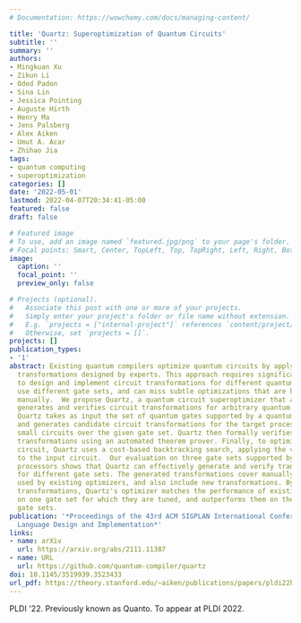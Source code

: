 ```yaml
---
# Documentation: https://wowchemy.com/docs/managing-content/

title: 'Quartz: Superoptimization of Quantum Circuits'
subtitle: ''
summary: ''
authors:
- Mingkuan Xu
- Zikun Li
- Oded Padon
- Sina Lin
- Jessica Pointing
- Auguste Hirth
- Henry Ma
- Jens Palsberg
- Alex Aiken
- Umut A. Acar
- Zhihao Jia
tags:
- quantum computing
- superoptimization
categories: []
date: '2022-05-01'
lastmod: 2022-04-07T20:34:41-05:00
featured: false
draft: false

# Featured image
# To use, add an image named `featured.jpg/png` to your page's folder.
# Focal points: Smart, Center, TopLeft, Top, TopRight, Left, Right, BottomLeft, Bottom, BottomRight.
image:
  caption: ''
  focal_point: ''
  preview_only: false

# Projects (optional).
#   Associate this post with one or more of your projects.
#   Simply enter your project's folder or file name without extension.
#   E.g. `projects = ["internal-project"]` references `content/project/deep-learning/index.md`.
#   Otherwise, set `projects = []`.
projects: []
publication_types:
- '1'
abstract: Existing quantum compilers optimize quantum circuits by applying circuit
  transformations designed by experts. This approach requires significant manual effort
  to design and implement circuit transformations for different quantum devices, which
  use different gate sets, and can miss subtle optimizations that are hard to find
  manually.  We propose Quartz, a quantum circuit superoptimizer that automatically
  generates and verifies circuit transformations for arbitrary quantum gate sets.
  Quartz takes as input the set of quantum gates supported by a quantum processor
  and generates candidate circuit transformations for the target processor by enumerating
  small circuits over the given gate set. Quartz then formally verifies the candidate
  transformations using an automated theorem prover. Finally, to optimize a quantum
  circuit, Quartz uses a cost-based backtracking search, applying the verified transformations
  to the input circuit.  Our evaluation on three gate sets supported by existing quantum
  processors shows that Quartz can effectively generate and verify transformations
  for different gate sets. The generated transformations cover manually designed transformations
  used by existing optimizers, and also include new transformations. By using these
  transformations, Quartz's optimizer matches the performance of existing optimizers
  on one gate set for which they are tuned, and outperforms them on the two other
  gate sets.
publication: '*Proceedings of the 43rd ACM SIGPLAN International Conference on Programming
  Language Design and Implementation*'
links:
- name: arXiv
  url: https://arxiv.org/abs/2111.11387
- name: URL
  url: https://github.com/quantum-compiler/quartz
doi: 10.1145/3519939.3523433
url_pdf: https://theory.stanford.edu/~aiken/publications/papers/pldi22b.pdf
---
```

PLDI '22. Previously known as Quanto. To appear at PLDI 2022.
